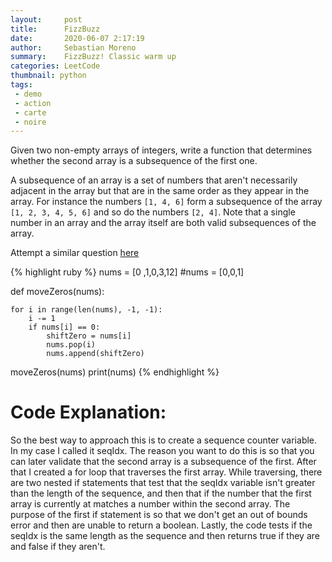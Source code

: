 ```yaml
---
layout:     post
title:      FizzBuzz
date:       2020-06-07 2:17:19
author:     Sebastian Moreno
summary:    FizzBuzz! Classic warm up
categories: LeetCode
thumbnail: python
tags:
 - demo
 - action
 - carte
 - noire
---
```


Given two non-empty arrays of integers, write a function that determines whether the second array is a subsequence of the first one.

A subsequence of an array is a set of numbers that aren't necessarily adjacent in the array but that are in the same order as they appear in the array. For instance the numbers `[1, 4, 6]` form a subsequence of the array `[1, 2, 3, 4, 5, 6]` and so do the numbers `[2, 4]`. Note that a single number in an array and the array itself are both valid subsequences of the array.

Attempt a similar question [here][1]


{% highlight ruby %}
nums = [0 ,1,0,3,12]
#nums = [0,0,1]

def moveZeros(nums):

    for i in range(len(nums), -1, -1):
        i -= 1
        if nums[i] == 0:
            shiftZero = nums[i]
            nums.pop(i)
            nums.append(shiftZero)



moveZeros(nums)
print(nums)
{% endhighlight %}

# Code Explanation:
So the best way to approach this is to create a sequence counter variable. In my case I called it seqIdx. The reason you want to do this is so that you can later validate that the second array is a subsequence of the first. After that I created a for loop that traverses the first array. While traversing, there are two nested if statements that test that the seqIdx variable isn't greater than the length of the sequence, and then that if the number that the first array is currently at matches a number within the second array. The purpose of the first if statement is so that we don't get an out of bounds error and then are unable to return a boolean. Lastly, the code tests if the seqIdx is the same length as the sequence and then returns true if they are and false if they aren't.

[1]: https://leetcode.com/explore/interview/card/top-interview-questions-easy/92/array/567/
[2]: https://www.geeksforgeeks.org/backward-iteration-in-python/
